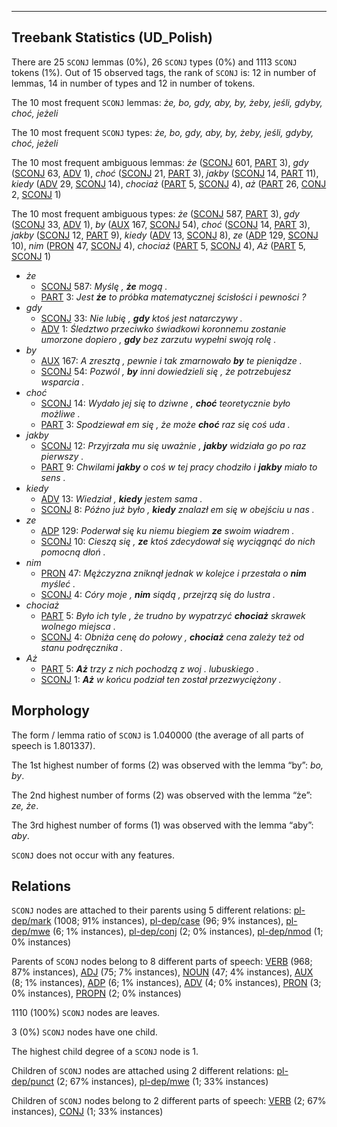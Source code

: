 

--------------------------------------------------------------------------------

## Treebank Statistics (UD_Polish)

There are 25 `SCONJ` lemmas (0%), 26 `SCONJ` types (0%) and 1113 `SCONJ` tokens (1%).
Out of 15 observed tags, the rank of `SCONJ` is: 12 in number of lemmas, 14 in number of types and 12 in number of tokens.

The 10 most frequent `SCONJ` lemmas: <em>że, bo, gdy, aby, by, żeby, jeśli, gdyby, choć, jeżeli</em>

The 10 most frequent `SCONJ` types:  <em>że, bo, gdy, aby, by, żeby, jeśli, gdyby, choć, jeżeli</em>

The 10 most frequent ambiguous lemmas: <em>że</em> ([SCONJ]() 601, [PART]() 3), <em>gdy</em> ([SCONJ]() 63, [ADV]() 1), <em>choć</em> ([SCONJ]() 21, [PART]() 3), <em>jakby</em> ([SCONJ]() 14, [PART]() 11), <em>kiedy</em> ([ADV]() 29, [SCONJ]() 14), <em>chociaż</em> ([PART]() 5, [SCONJ]() 4), <em>aż</em> ([PART]() 26, [CONJ]() 2, [SCONJ]() 1)

The 10 most frequent ambiguous types:  <em>że</em> ([SCONJ]() 587, [PART]() 3), <em>gdy</em> ([SCONJ]() 33, [ADV]() 1), <em>by</em> ([AUX]() 167, [SCONJ]() 54), <em>choć</em> ([SCONJ]() 14, [PART]() 3), <em>jakby</em> ([SCONJ]() 12, [PART]() 9), <em>kiedy</em> ([ADV]() 13, [SCONJ]() 8), <em>ze</em> ([ADP]() 129, [SCONJ]() 10), <em>nim</em> ([PRON]() 47, [SCONJ]() 4), <em>chociaż</em> ([PART]() 5, [SCONJ]() 4), <em>Aż</em> ([PART]() 5, [SCONJ]() 1)


* <em>że</em>
  * [SCONJ]() 587: <em>Myślę , <b>że</b> mogą .</em>
  * [PART]() 3: <em>Jest <b>że</b> to próbka matematycznej ścisłości i pewności ?</em>
* <em>gdy</em>
  * [SCONJ]() 33: <em>Nie lubię , <b>gdy</b> ktoś jest natarczywy .</em>
  * [ADV]() 1: <em>Śledztwo przeciwko świadkowi koronnemu zostanie umorzone dopiero , <b>gdy</b> bez zarzutu wypełni swoją rolę .</em>
* <em>by</em>
  * [AUX]() 167: <em>A zresztą , pewnie i tak zmarnowało <b>by</b> te pieniądze .</em>
  * [SCONJ]() 54: <em>Pozwól , <b>by</b> inni dowiedzieli się , że potrzebujesz wsparcia .</em>
* <em>choć</em>
  * [SCONJ]() 14: <em>Wydało jej się to dziwne , <b>choć</b> teoretycznie było możliwe .</em>
  * [PART]() 3: <em>Spodziewał em się , że może <b>choć</b> raz się coś uda .</em>
* <em>jakby</em>
  * [SCONJ]() 12: <em>Przyjrzała mu się uważnie , <b>jakby</b> widziała go po raz pierwszy .</em>
  * [PART]() 9: <em>Chwilami <b>jakby</b> o coś w tej pracy chodziło i <b>jakby</b> miało to sens .</em>
* <em>kiedy</em>
  * [ADV]() 13: <em>Wiedział , <b>kiedy</b> jestem sama .</em>
  * [SCONJ]() 8: <em>Późno już było , <b>kiedy</b> znalazł em się w obejściu u nas .</em>
* <em>ze</em>
  * [ADP]() 129: <em>Poderwał się ku niemu biegiem <b>ze</b> swoim wiadrem .</em>
  * [SCONJ]() 10: <em>Cieszą się , <b>ze</b> ktoś zdecydował się wyciągnąć do nich pomocną dłoń .</em>
* <em>nim</em>
  * [PRON]() 47: <em>Mężczyzna zniknął jednak w kolejce i przestała o <b>nim</b> myśleć .</em>
  * [SCONJ]() 4: <em>Córy moje , <b>nim</b> siądą , przejrzą się do lustra .</em>
* <em>chociaż</em>
  * [PART]() 5: <em>Było ich tyle , że trudno by wypatrzyć <b>chociaż</b> skrawek wolnego miejsca .</em>
  * [SCONJ]() 4: <em>Obniża cenę do połowy , <b>chociaż</b> cena zależy też od stanu podręcznika .</em>
* <em>Aż</em>
  * [PART]() 5: <em><b>Aż</b> trzy z nich pochodzą z woj . lubuskiego .</em>
  * [SCONJ]() 1: <em><b>Aż</b> w końcu podział ten został przezwyciężony .</em>

## Morphology

The form / lemma ratio of `SCONJ` is 1.040000 (the average of all parts of speech is 1.801337).

The 1st highest number of forms (2) was observed with the lemma “by”: <em>bo, by</em>.

The 2nd highest number of forms (2) was observed with the lemma “że”: <em>ze, że</em>.

The 3rd highest number of forms (1) was observed with the lemma “aby”: <em>aby</em>.

`SCONJ` does not occur with any features.


## Relations

`SCONJ` nodes are attached to their parents using 5 different relations: [pl-dep/mark]() (1008; 91% instances), [pl-dep/case]() (96; 9% instances), [pl-dep/mwe]() (6; 1% instances), [pl-dep/conj]() (2; 0% instances), [pl-dep/nmod]() (1; 0% instances)

Parents of `SCONJ` nodes belong to 8 different parts of speech: [VERB]() (968; 87% instances), [ADJ]() (75; 7% instances), [NOUN]() (47; 4% instances), [AUX]() (8; 1% instances), [ADP]() (6; 1% instances), [ADV]() (4; 0% instances), [PRON]() (3; 0% instances), [PROPN]() (2; 0% instances)

1110 (100%) `SCONJ` nodes are leaves.

3 (0%) `SCONJ` nodes have one child.

The highest child degree of a `SCONJ` node is 1.

Children of `SCONJ` nodes are attached using 2 different relations: [pl-dep/punct]() (2; 67% instances), [pl-dep/mwe]() (1; 33% instances)

Children of `SCONJ` nodes belong to 2 different parts of speech: [VERB]() (2; 67% instances), [CONJ]() (1; 33% instances)

